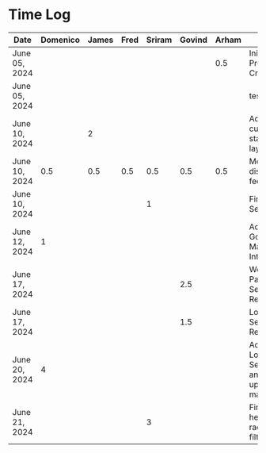 # Time Log


| Date          | Domenico | James | Fred | Sriram | Govind | Arham | Task                                   |
|---------------|----------|-------|------|--------|--------|-------|----------------------------------------|
| June 05, 2024 |          |       |      |        |        | 0.5   | Inital Project File Creation           |
| June 05, 2024 |          |       |      |        |        |       | test_task_0                            |
| June 10, 2024 |          | 2     |      |        |        |       | Added current trip status bar layout   |
| June 10, 2024 | 0.5      | 0.5   | 0.5  |  0.5   |  0.5   |  0.5  | Meeting to discuss D2 feedback         |
| June 10, 2024 |          |       |      | 1      |        |       | Firebase Setup                         |
| June 12, 2024 | 1        |       |      |        |        |       | Added Google Maps Integration          |
| June 17, 2024 |          |       |      |        | 2.5    |       | Welcome Page Setup and Rerouting       |
| June 17, 2024 |          |       |      |        | 1.5    |       | Login Page Setup and Rerouting         |
| June 20, 2024 | 4        |       |      |        |        |       | Added Location Service and updated map |
| June 21, 2024 |          |       |      |   3    |        |       | Firebase helpers & radius filters      |


